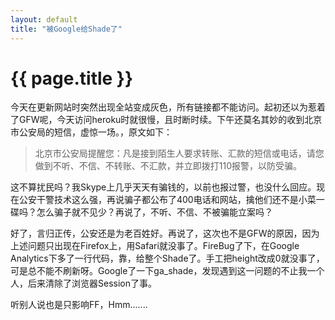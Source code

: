 ```yaml
---
layout: default
title: "被Google给Shade了"
---
```


# {{ page.title }}

今天在更新网站时突然出现全站变成灰色，所有链接都不能访问。起初还以为惹着了GFW呢，今天访问heroku时就很慢，且时断时续。下午还莫名其妙的收到北京市公安局的短信，虚惊一场。，原文如下：

> 北京市公安局提醒您：凡是接到陌生人要求转账、汇款的短信或电话，请您做到不听、不信、不转账、不汇款，并立即拨打110报警，以防受骗。

这不算扰民吗？我Skype上几乎天天有骗钱的，以前也报过警，也没什么回应。现在公安干警技术这么强，再说骗子都公布了400电话和网站，擒他们还不是小菜一碟吗？怎么骗子就不见少？再说了，不听、不信、不被骗能立案吗？

好了，言归正传，公安还是为老百姓好。再说了，这次也不是GFW的原因，因为上述问题只出现在Firefox上，用Safari就没事了。FireBug了下，在Google Analytics下多了一行代码，靠，给整个Shade了。手工把height改成0就没事了，可是总不能不刷新呀。Google了一下ga_shade，发现遇到这一问题的不止我一个人，后来清除了浏览器Session了事。

听别人说也是只影响FF，Hmm.......

<code>
<div style=”position: absolute; left: 0px; top: 0px; width: 100%; 
height: 1000px; background-color: rgb(238, 238, 238); 
opacity: 0.5; z-index: 100000; display: block;” id=”ga_shade”></div>
</code>
